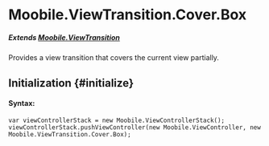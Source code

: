 Moobile.ViewTransition.Cover.Box
================================================================================

##### Extends [Moobile.ViewTransition](../ViewTransition/ViewTransition.md)

Provides a view transition that covers the current view partially.

Initialization {#initialize}
--------------------------------------------------------------------------------

#### Syntax:

	var viewControllerStack = new Moobile.ViewControllerStack();
	viewControllerStack.pushViewController(new Moobile.ViewController, new Moobile.ViewTransition.Cover.Box);

<div data-simulator-app="../../assets/classes/ViewTransition/ViewTransition.Cover.Box.html" data-device="iPad"></div>
